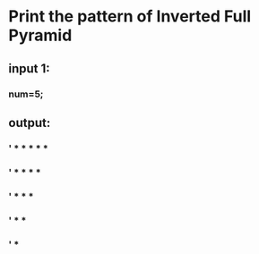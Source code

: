# Print the pattern of Inverted Full Pyramid 

## input 1:
### num=5;

## output:

### ' * * * * *
### '  * * * * 
### '   * * * 
### '    * * 
### '     * 

